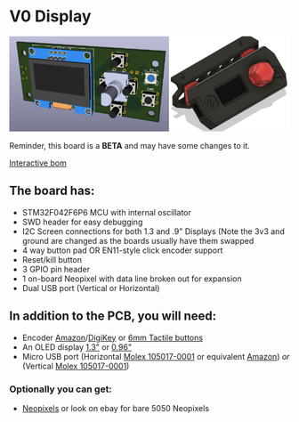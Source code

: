 # V0 Display #
![V-Naught_Display](Images/Overview.png)

Reminder, this board is a **BETA** and may have some changes to it.

[Interactive bom](http://htmlpreview.github.io/?https://github.com/VoronDesign/Voron-Hardware/blob/master/V0_Display/KiCad/V0_Display-ibom.html)
## The board has: ##
 - STM32F042F6P6 MCU with internal oscillator
 - SWD header for easy debugging
 - I2C Screen connections for both 1.3 and .9" Displays (Note the 3v3 and ground are changed as the boards usually have them swapped
 - 4 way button pad OR EN11-style click encoder support
 - Reset/kill button
 - 3 GPIO pin header
 - 1 on-board Neopixel with data line broken out for expansion
 - Dual USB port (Vertical or Horizontal)


## In addition to the PCB, you will need: ## 
 - Encoder [Amazon](https://www.amazon.com/DIYhz-Rotary-Encoder-Digital-Potentiometer/dp/B07D3D64X7)/[DigiKey](https://www.digikey.com/product-detail/en/tt-electronics-bi/EN11-HSB1AF15/987-1186-ND/2408764) or [6mm Tactile buttons](https://www.amazon.com/BOJACK-Pushbutton-Switches-Momentary-Assortment/dp/B07ZBHXBZ4)
 - An OLED display [1.3"](https://www.amazon.com/HiLetgo-Serial-SSH1106-Display-Arduino/dp/B01MRR4LVE/) or [0.96"](https://www.amazon.com/gp/product/B01MQPQF24/)
 - Micro USB port (Horizontal [Molex 105017-0001](https://www.digikey.com/product-detail/en/molex/1050170001/WM1399CT-ND/2350885) or equivalent [Amazon](https://www.amazon.com/gp/product/B01IQ8VN94)) *or* (Vertical [Molex 105017-0001](https://www.digikey.com/product-detail/en/molex/1051330001/WM9734CT-ND/4037910))

### Optionally you can get: ###
- [Neopixels](https://www.digikey.com/products/en?mpart=1655&v=1528) or look on ebay for bare 5050 Neopixels
